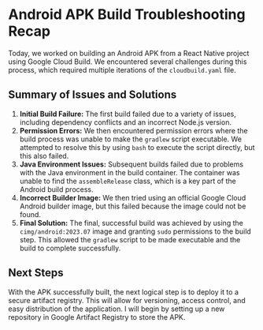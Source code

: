 # Android APK Build Troubleshooting Recap

Today, we worked on building an Android APK from a React Native project using Google Cloud Build. We encountered several challenges during this process, which required multiple iterations of the `cloudbuild.yaml` file.

## Summary of Issues and Solutions

1.  **Initial Build Failure:** The first build failed due to a variety of issues, including dependency conflicts and an incorrect Node.js version.
2.  **Permission Errors:** We then encountered permission errors where the build process was unable to make the `gradlew` script executable. We attempted to resolve this by using `bash` to execute the script directly, but this also failed.
3.  **Java Environment Issues:** Subsequent builds failed due to problems with the Java environment in the build container. The container was unable to find the `assembleRelease` class, which is a key part of the Android build process.
4.  **Incorrect Builder Image:** We then tried using an official Google Cloud Android builder image, but this failed because the image could not be found.
5.  **Final Solution:** The final, successful build was achieved by using the `cimg/android:2023.07` image and granting `sudo` permissions to the build step. This allowed the `gradlew` script to be made executable and the build to complete successfully.

## Next Steps

With the APK successfully built, the next logical step is to deploy it to a secure artifact registry. This will allow for versioning, access control, and easy distribution of the application. I will begin by setting up a new repository in Google Artifact Registry to store the APK.